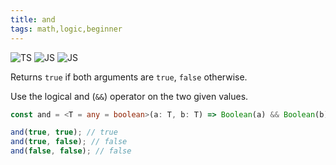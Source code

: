 ```yaml
---
title: and
tags: math,logic,beginner
---
```


![TS](https://img.shields.io/badge/supports-typescript-blue.svg?style=flat-square)
![JS](https://img.shields.io/badge/supports-javascript-yellow.svg?style=flat-square)
![JS](https://img.shields.io/badge/supports-deno-green.svg?style=flat-square)

Returns `true` if both arguments are `true`, `false` otherwise.

Use the logical and (`&&`) operator on the two given values.

```ts
const and = <T = any = boolean>(a: T, b: T) => Boolean(a) && Boolean(b);
```

```ts
and(true, true); // true
and(true, false); // false
and(false, false); // false
```
